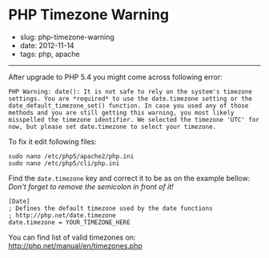 # PHP Timezone Warning

- slug: php-timezone-warning
- date: 2012-11-14
- tags: php, apache

----------------------------

After upgrade to PHP 5.4 you might come across following error:

	PHP Warning: date(): It is not safe to rely on the system's timezone settings. You are *required* to use the date.timezone setting or the date_default_timezone_set() function. In case you used any of those methods and you are still getting this warning, you most likely misspelled the timezone identifier. We selected the timezone 'UTC' for now, but please set date.timezone to select your timezone.

To fix it edit following files:

	sudo nano /etc/php5/apache2/php.ini
	sudo nano /etc/php5/cli/php.ini

Find the `date.timezone` key and correct it to be as on the example bellow:<br>
_Don't forget to remove the semicolon in front of it!_

	[Date]
	; Defines the default timezone used by the date functions
	; http://php.net/date.timezone
	date.timezone = YOUR_TIMEZONE_HERE

You can find list of valid timezones on: http://php.net/manual/en/timezones.php